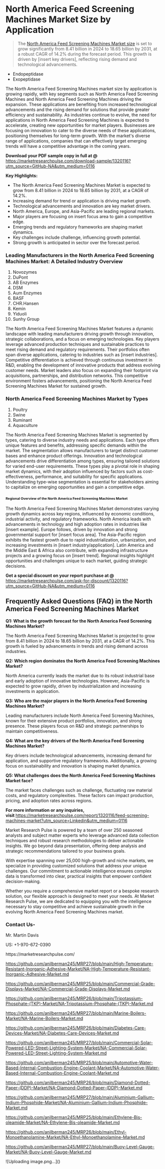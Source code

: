 <h1>North America Feed Screening Machines Market&nbsp;Size by Application</h1><blockquote><p>The <a href="https://marketresearchpulse.com/download-sample/1320116?utm_source=GitHub-NA&amp;utm_medium=0116">North America Feed Screening Machines Market size</a> is set to grow significantly from 8.41 billion in 2024 to 18.65 billion by 2031, at a robust CAGR of 14.2% during the forecast period. This growth is driven by [insert key drivers], reflecting rising demand and technological advancements.</p></blockquote><ul><li>Endopeptidase<li> Exopeptidase</li></ul><p>The North America Feed Screening Machines market size by application is growing rapidly, with key segments such as North America Feed Screening Machines and North America Feed Screening Machines driving the expansion. These applications are benefiting from increased technological advancements and the rising demand for solutions that provide greater efficiency and sustainability. As industries continue to evolve, the need for applications in North America Feed Screening Machines is expected to accelerate, creating new opportunities for market players. Businesses are focusing on innovation to cater to the diverse needs of these applications, positioning themselves for long-term growth. With the market's diverse range of applications, companies that can effectively target emerging trends will have a competitive advantage in the coming years.</p><p><strong>Download your PDF sample copy in full at @ </strong><a href="https://marketresearchpulse.com/download-sample/1320116?utm_source=GitHub-NA&amp;utm_medium=0116">https://marketresearchpulse.com/download-sample/1320116?utm_source=GitHub-NA&amp;utm_medium=0116</a></p><p><strong>Key Highlights: </strong></p><ul><li>The North America Feed Screening Machines Market is expected to grow from 8.41 billion in 2024 to 18.65 billion by 2031, at a CAGR of 14.2%.</li><li>Increasing demand for trend or application is driving market growth.</li><li>Technological advancements and innovation are key market drivers.</li><li>North America, Europe, and Asia-Pacific are leading regional markets.</li><li>Major players are focusing on insert focus area to gain a competitive edge.</li><li>Emerging trends and regulatory frameworks are shaping market dynamics.</li><li>Key challenges include challenge, influencing growth potential.</li><li>Strong growth is anticipated in sector over the forecast period.</li></ul><h3>Leading Manufacturers in the North America Feed Screening Machines Market: A Detailed Industry Overview</h3><ol><li>Novozymes</li><li>DuPont</li><li>AB Enzymes</li><li>DSM</li><li>Aum Enzymes</li><li>BASF</li><li>CHR.Hansen</li><li>Kemin</li><li>Yiduoli</li><li>Sunhy Group</li></ol><div class="flex max-w-full flex-col flex-grow"><div class="min-h-8 text-message flex w-full flex-col items-end gap-2 whitespace-normal break-words [.text-message+&amp;]:mt-5" dir="auto" data-message-author-role="assistant" data-message-id="fd8432e4-4910-450d-b182-61b7bfb0a01f" data-message-model-slug="gpt-4o"><div class="flex w-full flex-col gap-1 empty:hidden first:pt-[3px]"><div class="markdown prose w-full break-words dark:prose-invert light"><p>The North America Feed Screening Machines Market features a dynamic landscape with leading manufacturers driving growth through innovation, strategic collaborations, and a focus on emerging technologies. Key players leverage advanced production techniques and sustainable practices to meet rising demand and regulatory requirements. Their portfolios often span diverse applications, catering to industries such as [insert industries]. Competitive differentiation is achieved through continuous investment in R&amp;D, enabling the development of innovative products that address evolving customer needs. Market leaders also focus on expanding their footprint via acquisitions, partnerships, and distribution networks. This competitive environment fosters advancements, positioning the North America Feed Screening Machines Market for sustained growth.</p></div></div></div></div><h3>North America Feed Screening Machines Market by Types</h3><ol><li>Poultry<li> Swine<li> Ruminant<li> Aquaculture</li></ol><div class="flex max-w-full flex-col flex-grow"><div class="min-h-8 text-message flex w-full flex-col items-end gap-2 whitespace-normal break-words [.text-message+&amp;]:mt-5" dir="auto" data-message-author-role="assistant" data-message-id="084470be-0bb7-4664-bddf-5156b4f41249" data-message-model-slug="gpt-4o-mini"><div class="flex w-full flex-col gap-1 empty:hidden first:pt-[3px]"><div class="markdown prose w-full break-words dark:prose-invert light"><p>The North America Feed Screening Machines Market is segmented by types, catering to diverse industry needs and applications. Each type offers unique features and benefits, addressing specific demands within the market. The segmentation allows manufacturers to target distinct customer bases and enhance product offerings. Innovation and technological advancements drive differentiation among types, ensuring tailored solutions for varied end-user requirements. These types play a pivotal role in shaping market dynamics, with their adoption influenced by factors such as cost-effectiveness, performance, and suitability for specific applications. Understanding type-wise segmentation is essential for stakeholders aiming to capitalize on emerging opportunities and gain a competitive edge.</p></div></div></div></div><h3><span style="font-size: 11px;">Regional Overview of the North America Feed Screening Machines Market</span></h3><div class="flex max-w-full flex-col flex-grow"><div class="min-h-8 text-message flex w-full flex-col items-end gap-2 whitespace-normal break-words [.text-message+&amp;]:mt-5" dir="auto" data-message-author-role="assistant" data-message-id="e9038762-ce64-4e30-91c9-9bd413514231" data-message-model-slug="gpt-4o-mini"><div class="flex w-full flex-col gap-1 empty:hidden first:pt-[3px]"><div class="markdown prose w-full break-words dark:prose-invert light"><p>The North America Feed Screening Machines Market demonstrates varying growth dynamics across key regions, influenced by economic conditions, industrial activity, and regulatory frameworks. North America leads with advancements in technology and high adoption rates in industries like [insert example]. Europe follows, driven by innovation and strong governmental support for [insert focus area]. The Asia-Pacific region exhibits the fastest growth due to rapid industrialization, urbanization, and increasing investments in [insert industry/application]. Latin America and the Middle East &amp; Africa also contribute, with expanding infrastructure projects and a growing focus on [insert trend]. Regional insights highlight opportunities and challenges unique to each market, guiding strategic decisions.</p></div></div></div></div><p><strong>Get a special discount on your report purchase at @ </strong><a href="https://marketresearchpulse.com/ask-for-discount/1320116?utm_source=GitHub-NA&amp;utm_medium=0116">https://marketresearchpulse.com/ask-for-discount/1320116?utm_source=GitHub-NA&amp;utm_medium=0116</a></p><h2>Frequently Asked Questions (FAQ) in the North America Feed Screening Machines Market</h2><p><strong>Q1: What is the growth forecast for the North America Feed Screening Machines Market?</strong></p><p>The North America Feed Screening Machines Market is projected to grow from 8.41 billion in 2024 to 18.65 billion by 2031, at a CAGR of 14.2%. This growth is fueled by advancements in trends and rising demand across industries.</p><p><strong>Q2: Which region dominates the North America Feed Screening Machines Market?</strong></p><p>North America currently leads the market due to its robust industrial base and early adoption of innovative technologies. However, Asia-Pacific is expected to grow rapidly, driven by industrialization and increasing investments in application.</p><p><strong>Q3: Who are the major players in the North America Feed Screening Machines Market?</strong></p><p>Leading manufacturers include North America Feed Screening Machines, known for their extensive product portfolios, innovation, and strong presence. These players focus on R&amp;D and strategic partnerships to maintain competitiveness.</p><p><strong>Q4: What are the key drivers of the North America Feed Screening Machines Market?</strong></p><p>Key drivers include technological advancements, increasing demand for application, and supportive regulatory frameworks. Additionally, a growing focus on sustainability and innovation is shaping market dynamics.</p><p><strong>Q5: What challenges does the North America Feed Screening Machines Market face?</strong></p><p>The market faces challenges such as challenge, fluctuating raw material costs, and regulatory complexities. These factors can impact production, pricing, and adoption rates across regions.</p><p><strong>For more information or any inquiries, visit&nbsp;</strong><a href="https://marketresearchpulse.com/report/1320116/feed-screening-machines-market?utm_source=Linkedin&utm_medium=0116">https://marketresearchpulse.com/report/1320116/feed-screening-machines-market?utm_source=Linkedin&utm_medium=0116</a></p><p>Market Research Pulse is powered by a team of over 250 seasoned analysts and subject matter experts who leverage advanced data collection techniques and robust research methodologies to deliver actionable insights. We go beyond data presentation, offering deep analysis and strategic recommendations tailored to your business goals.</p><p>With expertise spanning over 25,000 high-growth and niche markets, we specialize in providing customized solutions that address your unique challenges. Our commitment to actionable intelligence ensures complex data is transformed into clear, practical insights that empower confident decision-making.</p><p>Whether you require a comprehensive market report or a bespoke research solution, our flexible approach is designed to meet your needs. At Market Research Pulse, we are dedicated to equipping you with the intelligence necessary to stay competitive and achieve sustainable growth in the evolving North America Feed Screening Machines market.</p><h3><strong>Contact Us-</strong></h3><p>Mr. Martin Davis</p><p>US: +1-970-672-0390</p><p>https://marketresearchpulse.com/</p><p><a href="https://github.com/anilberman245/MRP27/blob/main/High-Temperature-Resistant-Inorganic-Adhesive-Market/NA-High-Temperature-Resistant-Inorganic-Adhesive-Market.md">https://github.com/anilberman245/MRP27/blob/main/High-Temperature-Resistant-Inorganic-Adhesive-Market/NA-High-Temperature-Resistant-Inorganic-Adhesive-Market.md</a></p><p><a href="https://github.com/anilberman245/MRP25/blob/main/Commercial-Grade-Displays-Market/NA-Commercial-Grade-Displays-Market.md">https://github.com/anilberman245/MRP25/blob/main/Commercial-Grade-Displays-Market/NA-Commercial-Grade-Displays-Market.md</a></p><p><a href="https://github.com/anilberman245/MRP26/blob/main/Tripotassium-Phosphate-(TKP)-Market/NA-Tripotassium-Phosphate-(TKP)-Market.md">https://github.com/anilberman245/MRP26/blob/main/Tripotassium-Phosphate-(TKP)-Market/NA-Tripotassium-Phosphate-(TKP)-Market.md</a></p><p><a href="https://github.com/anilberman245/MRP27/blob/main/Marine-Boilers-Market/NA-Marine-Boilers-Market.md">https://github.com/anilberman245/MRP27/blob/main/Marine-Boilers-Market/NA-Marine-Boilers-Market.md</a></p><p><a href="https://github.com/anilberman245/MRP26/blob/main/Diabetes-Care-Devices-Market/NA-Diabetes-Care-Devices-Market.md">https://github.com/anilberman245/MRP26/blob/main/Diabetes-Care-Devices-Market/NA-Diabetes-Care-Devices-Market.md</a></p><p><a href="https://github.com/anilberman245/MRP27/blob/main/Commercial-Solar-Powered-LED-Street-Lighting-System-Market/NA-Commercial-Solar-Powered-LED-Street-Lighting-System-Market.md">https://github.com/anilberman245/MRP27/blob/main/Commercial-Solar-Powered-LED-Street-Lighting-System-Market/NA-Commercial-Solar-Powered-LED-Street-Lighting-System-Market.md</a></p><p><a href="https://github.com/anilberman245/MRP25/blob/main/Automotive-Water-Based-Internal-Combustion-Engine-Coolant-Market/NA-Automotive-Water-Based-Internal-Combustion-Engine-Coolant-Market.md">https://github.com/anilberman245/MRP25/blob/main/Automotive-Water-Based-Internal-Combustion-Engine-Coolant-Market/NA-Automotive-Water-Based-Internal-Combustion-Engine-Coolant-Market.md</a></p><p><a href="https://github.com/anilberman245/MRP26/blob/main/Diamond-Dotted-Paper-(DDP)-Market/NA-Diamond-Dotted-Paper-(DDP)-Market.md">https://github.com/anilberman245/MRP26/blob/main/Diamond-Dotted-Paper-(DDP)-Market/NA-Diamond-Dotted-Paper-(DDP)-Market.md</a></p><p><a href="https://github.com/anilberman245/MRP27/blob/main/Aluminium-Gallium-Indium-Phosphide-Market/NA-Aluminium-Gallium-Indium-Phosphide-Market.md">https://github.com/anilberman245/MRP27/blob/main/Aluminium-Gallium-Indium-Phosphide-Market/NA-Aluminium-Gallium-Indium-Phosphide-Market.md</a></p><p><a href="https://github.com/anilberman245/MRP25/blob/main/Ethylene-Bis-oleamide-Market/NA-Ethylene-Bis-oleamide-Market.md">https://github.com/anilberman245/MRP25/blob/main/Ethylene-Bis-oleamide-Market/NA-Ethylene-Bis-oleamide-Market.md</a></p><p><a href="https://github.com/anilberman245/MRP26/blob/main/Ethyl-Monoethanolamine-Market/NA-Ethyl-Monoethanolamine-Market.md">https://github.com/anilberman245/MRP26/blob/main/Ethyl-Monoethanolamine-Market/NA-Ethyl-Monoethanolamine-Market.md</a></p><p><a href="https://github.com/anilberman245/MRP27/blob/main/Buoy-Level-Gauge-Market/NA-Buoy-Level-Gauge-Market.md">https://github.com/anilberman245/MRP27/blob/main/Buoy-Level-Gauge-Market/NA-Buoy-Level-Gauge-Market.md</a></p>
![Uploading image.png…]()
